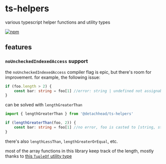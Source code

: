 # ts-helpers

various typescript helper functions and utility types

[![npm](https://img.shields.io/npm/v/@detachhead/ts-helpers)](https://npmjs.org/@detachhead/ts-helpers)

## features

### `noUncheckedIndexedAccess` support

the `noUncheckedIndexedAccess` compiler flag is epic, but there's room for improvement. for example, the following
issue:

```ts
if (foo.length > 2) {
	const bar: string = foo[1] //error: string | undefined not assignable to string
}
```

can be solved with `lengthGreaterThan`

```ts
import { lengthGreaterThan } from '@detachhead/ts-helpers'

if (lengthGreaterThan(foo, 2)) {
	const bar: string = foo[1] //no error, foo is casted to [string, string]
}
```

there's also `lengthLessThan`, `lengthGreaterOrEqual`, etc.

most of the array functions in this library keep track of the length, mostly thanks
to [this `TupleOf` utility type](https://github.com/microsoft/TypeScript/issues/26223#issuecomment-674514787)
